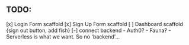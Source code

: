 ## TODO:
[x] Login Form scaffold
[x] Sign Up Form scaffold
[ ] Dashboard scaffold {sign out button, add fish}
[-] connect backend
    - Auth0?
    - Fauna?
    - Serverless is what we want. So no 'backend'...